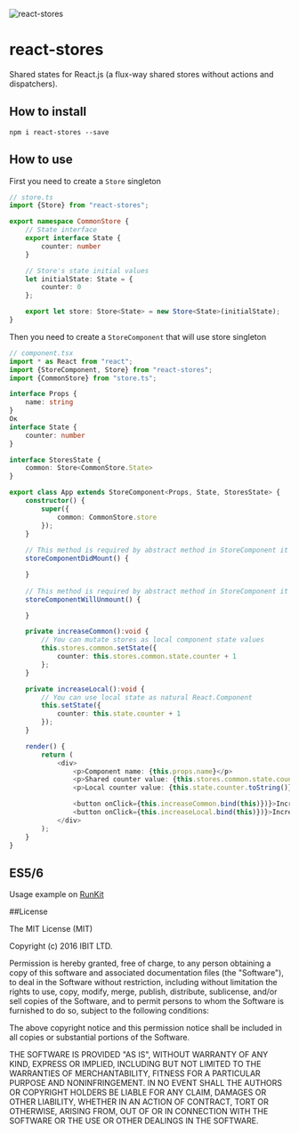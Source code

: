 ![react-stores](https://ibitcy.github.io/react-stores/react-stores.svg)

# react-stores
Shared states for React.js (a flux-way shared stores without actions and dispatchers).

## How to install
```
npm i react-stores --save
```

## How to use

First you need to create a `Store` singleton
```typescript
// store.ts
import {Store} from "react-stores";

export namespace CommonStore {
    // State interface
    export interface State {
        counter: number
    }

    // Store's state initial values
    let initialState: State = {
        counter: 0
    };

    export let store: Store<State> = new Store<State>(initialState);
}
```

Then you need to create a `StoreComponent` that will use store singleton
```typescript
// component.tsx
import * as React from "react";
import {StoreComponent, Store} from "react-stores";
import {CommonStore} from "store.ts";

interface Props {
    name: string
}
Ок
interface State {
    counter: number
}

interface StoresState {
    common: Store<CommonStore.State>
}

export class App extends StoreComponent<Props, State, StoresState> {
    constructor() {
        super({
            common: CommonStore.store
        });
    }
    
    // This method is required by abstract method in StoreComponent it works as default React.Component.componentDidMount()
    storeComponentDidMount() {

    }
    
    // This method is required by abstract method in StoreComponent it works as default React.Component.componentWillUnmount()
    storeComponentWillUnmount() {

    }

    private increaseCommon():void {
        // You can mutate stores as local component state values
        this.stores.common.setState({
            counter: this.stores.common.state.counter + 1
        };
    }

    private increaseLocal():void {
        // You can use local state as natural React.Component
        this.setState({
            counter: this.state.counter + 1
        });
    }

    render() {
        return (
            <div>
                <p>Component name: {this.props.name}</p>
	            <p>Shared counter value: {this.stores.common.state.counter.toString()}</p>
                <p>Local counter value: {this.state.counter.toString()}</p>

                <button onClick={this.increaseCommon.bind(this)})}>Increase common counter value</button>
                <button onClick={this.increaseLocal.bind(this)})}>Increase local counter value</button>
            </div>
        );
    }
}
```

## ES5/6
Usage example on [RunKit](https://runkit.com/589af3775af6a4001487d9de/589af3775af6a4001487d9df)

##License

The MIT License (MIT)

Copyright (c) 2016 IBIT LTD.

Permission is hereby granted, free of charge, to any person obtaining a copy of this software and associated documentation files (the "Software"), to deal in the Software without restriction, including without limitation the rights to use, copy, modify, merge, publish, distribute, sublicense, and/or sell copies of the Software, and to permit persons to whom the Software is furnished to do so, subject to the following conditions:

The above copyright notice and this permission notice shall be included in all copies or substantial portions of the Software.

THE SOFTWARE IS PROVIDED "AS IS", WITHOUT WARRANTY OF ANY KIND, EXPRESS OR IMPLIED, INCLUDING BUT NOT LIMITED TO THE WARRANTIES OF MERCHANTABILITY, FITNESS FOR A PARTICULAR PURPOSE AND NONINFRINGEMENT. IN NO EVENT SHALL THE AUTHORS OR COPYRIGHT HOLDERS BE LIABLE FOR ANY CLAIM, DAMAGES OR OTHER LIABILITY, WHETHER IN AN ACTION OF CONTRACT, TORT OR OTHERWISE, ARISING FROM, OUT OF OR IN CONNECTION WITH THE SOFTWARE OR THE USE OR OTHER DEALINGS IN THE SOFTWARE.
